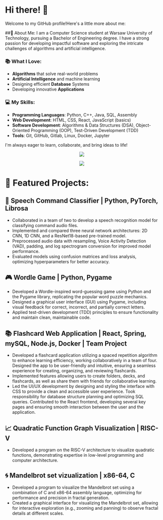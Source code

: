 # Hi there! 👋

Welcome to my GitHub profile!Here's a little more about me:

##🚀 About Me:
I am a Computer Science student at Warsaw University of Technology, pursuing a Bachelor of Engineering degree. I have a strong passion for developing impactful software and exploring the intricate challenges of algorithms and artificial intelligence.

### 📚 What I Love:

- **Algorithms** that solve real-world problems
- **Artificial Intelligence** and machine learning
- Designing efficient **Database** Systems
- Developing innovative **Applications**

### 💻 My Skills:

- **Programming Languages**: Python, C++, Java, SQL, Assembly
- **Web Development**: HTML, CSS, React, JavaScript (basics)
- **Software Development**: Algorithms & Data Structures (DSA), Object-Oriented Programming (OOP), Test-Driven Development (TDD)
- **Tools**: Git, GitHub, Gitlab, Linux, Docker, Jupyter

I'm always eager to learn, collaborate, and bring ideas to life!

<p align="center">
  <a href="https://skillicons.dev">
    <img src="https://skillicons.dev/icons?i=cpp,py,mysql,java,git,html,css,vscode,ubuntu,linux,windows" />
  </a>
</p>
<p align="center">
  <a href="https://skillicons.dev">
    <img src="https://skillicons.dev/icons?i=js,react,cmake,bash,docker" />
  </a>
</p>

# 📂 Featured Projects:

## 🎤 Speech Command Classifier | Python, PyTorch, Librosa

- Collaborated in a team of two to develop a speech recognition model for classifying command audio files.
- Implemented and compared three neural network architectures: 2D CNN, 1D CNN, and a ResNet18-based pre-trained model.
- Preprocessed audio data with resampling, Voice Activity Detection (VAD), padding, and log spectrogram conversion for improved model performance.
- Evaluated models using confusion matrices and loss analysis, optimizing hyperparameters for better accuracy.

## 🎮 Wordle Game | Python, Pygame

- Developed a Wordle-inspired word-guessing game using Python and the Pygame library, replicating the popular word puzzle mechanics.
- Designed a graphical user interface (GUI) using Pygame, including visual feedback for correct, incorrect, and partially correct letters.
- Applied test-driven development (TDD) principles to ensure functionality and maintain clean, maintainable code.

## 📚 Flashcard Web Application | React, Spring, mySQL, Node.js, Docker | Team Project

- Developed a flashcard application utilizing a spaced repetition algorithm to enhance learning efficiency, working collaboratively in a team of four. Designed the app to be user-friendly and intuitive, ensuring a seamless experience for creating, organizing, and reviewing flashcards.
- Implemented features allowing users to create folders, decks, and flashcards, as well as share them with friends for collaborative learning.
- Led the UI/UX development by designing and styling the interface with CSS to provide a clean and accessible user experience. Took responsibility for database structure planning and optimizing SQL queries. Contributed to the React frontend, developing several key pages and ensuring smooth interaction between the user and the application.

## 📈 Quadratic Function Graph Visualization | RISC-V

- Developed a program on the RISC-V architecture to visualize quadratic functions, demonstrating expertise in low-level programming and computer architecture.

## 🌀 Mandelbrot set vizualization | x86-64, C

- Developed a program to visualize the Mandelbrot set using a combination of C and x86-64 assembly language, optimizing for performance and precision in fractal generation.
- Created a graphical interface for visualizing the Mandelbrot set, allowing for interactive exploration (e.g., zooming and panning) to observe fractal details at different scales.
